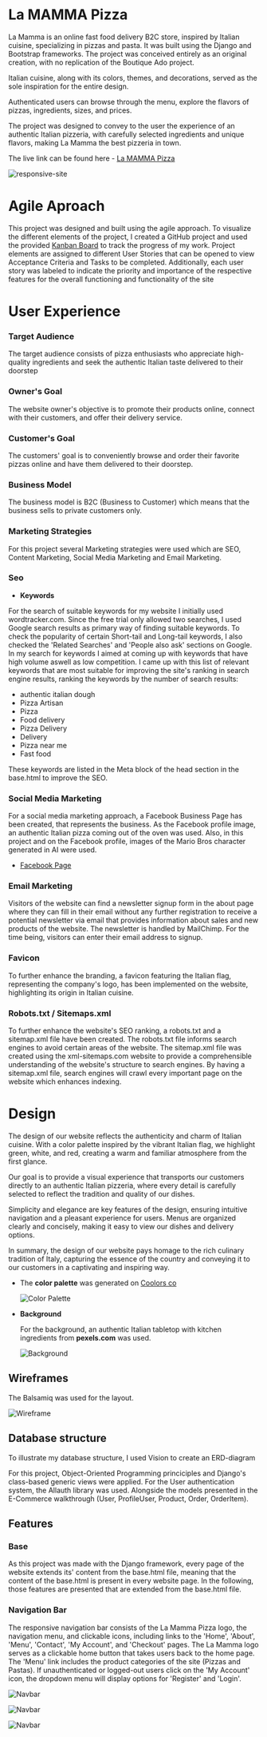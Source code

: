 # La MAMMA Pizza

La Mamma is an online fast food delivery B2C store, inspired by Italian cuisine, specializing in pizzas and pasta. It was built using the Django and Bootstrap frameworks.
The project was conceived entirely as an original creation, with no replication of the Boutique Ado project.

Italian cuisine, along with its colors, themes, and decorations, served as the sole inspiration for the entire design.

Authenticated users can browse through the menu, explore the flavors of pizzas, ingredients, sizes, and prices.

The project was designed to convey to the user the experience of an authentic Italian pizzeria, with carefully selected ingredients and unique flavors, making La Mamma the best pizzeria in town.


The live link can be found here - [La MAMMA Pizza](https://myecommerce-f6b06812eb2a.herokuapp.com/)

![responsive-site](static/images/responsividade01.jpg)

# Agile Aproach

This project was designed and built using the agile approach. To visualize the different elements of the project, I created a GitHub project and used the provided [Kanban Board](https://github.com/users/RubemJanoni/projects/7) to track the progress of my work. Project elements are assigned to different User Stories that can be opened to view Acceptance Criteria and Tasks to be completed. Additionally, each user story was labeled to indicate the priority and importance of the respective features for the overall functioning and functionality of the site

# User Experience

### Target Audience

The target audience consists of pizza enthusiasts who appreciate high-quality ingredients and seek the authentic Italian taste delivered to their doorstep

### Owner's Goal

The website owner's objective is to promote their products online, connect with their customers, and offer their delivery service.

### Customer's Goal

The customers' goal is to conveniently browse and order their favorite pizzas online and have them delivered to their doorstep.

### Business Model

The business model is B2C (Business to Customer) which means that the business sells to private customers only.

### Marketing Strategies

For this project several Marketing strategies were used which are SEO, Content Marketing, Social Media Marketing and Email Marketing.

### Seo

- **Keywords**

For the search of suitable keywords for my website I initially used wordtracker.com. Since the free trial only allowed two searches, I used Google search results as primary way of finding suitable keywords. To check the popularity of certain Short-tail and Long-tail keywords, I also checked the 'Related Searches' and 'People also ask' sections on Google. In my search for keywords I aimed at coming up with keywords that have high volume aswell as low competition. I came up with this list of relevant keywords that are most suitable for improving the site's ranking in search engine results, ranking the keywords by the number of search results:

- authentic italian dough
- Pizza Artisan
- Pizza
- Food delivery
- Pizza Delivery
- Delivery
- Pizza near me
- Fast food

These keywords are listed in the Meta block of the head section in the base.html to improve the SEO.


### Social Media Marketing

For a social media marketing approach, a Facebook Business Page has been created, that represents the business. As the Facebook profile image, an authentic Italian pizza coming out of the oven was used. Also, in this project and on the Facebook profile, images of the Mario Bros character generated in AI were used.

- [Facebook Page](https://www.facebook.com/profile.php?id=61556196362714)

### Email Marketing

Visitors of the website can find a newsletter signup form in the about page where they can fill in their email without any further registration to receive a potential newsletter via email that provides information about sales and new products of the website. The newsletter is handled by MailChimp. For the time being, visitors can enter their email address to signup.

### Favicon

To further enhance the branding, a favicon featuring the Italian flag, representing the company's logo, has been implemented on the website, highlighting its origin in Italian cuisine.

### Robots.txt / Sitemaps.xml

To further enhance the website's SEO ranking, a robots.txt and a sitemap.xml file have been created. The robots.txt file informs search engines to avoid certain areas of the website. The sitemap.xml file was created using the xml-sitemaps.com website to provide a comprehensible understanding of the website's structure to search engines. By having a sitemap.xml file, search engines will crawl every important page on the website which enhances indexing.

# Design

The design of our website reflects the authenticity and charm of Italian cuisine. With a color palette inspired by the vibrant Italian flag, we highlight green, white, and red, creating a warm and familiar atmosphere from the first glance.

Our goal is to provide a visual experience that transports our customers directly to an authentic Italian pizzeria, where every detail is carefully selected to reflect the tradition and quality of our dishes.

Simplicity and elegance are key features of the design, ensuring intuitive navigation and a pleasant experience for users. Menus are organized clearly and concisely, making it easy to view our dishes and delivery options.

In summary, the design of our website pays homage to the rich culinary tradition of Italy, capturing the essence of the country and conveying it to our customers in a captivating and inspiring way.

- The **color palette** was generated on [Coolors co](https://coolors.co/)
  

  ![Color Palette](static/images/pallete-colors.jpg)

- **Background**

    For the background, an authentic Italian tabletop with kitchen ingredients from **pexels.com** was used.
  
  ![Background](static/images/fundo-toalha-pequeno.jpg)

## Wireframes

The Balsamiq was used for the layout.

![Wireframe](static/images/balsamiq01.jpg)



## Database structure

To illustrate my database structure, I used Vision to create an ERD-diagram

For this project, Object-Oriented Programming princiciples and Django's class-based generic views were applied. For the User authentication system, the Allauth library was used. Alongside the models presented in the E-Commerce walkthrough (User, ProfileUser, Product, Order, OrderItem).

## Features

### Base

As this project was made with the Django framework, every page of the website extends its' content from the base.html file, meaning that the content of the base.html is present in every website page. In the following, those features are presented that are extended from the base.html file.

### Navigation Bar

The responsive navigation bar consists of the La Mamma Pizza logo, the navigation menu, and clickable icons, including links to the 'Home', 'About', 'Menu', 'Contact', 'My Account', and 'Checkout' pages. The La Mamma logo serves as a clickable home button that takes users back to the home page. The 'Menu' link includes the product categories of the site (Pizzas and Pastas). If unauthenticated or logged-out users click on the 'My Account' icon, the dropdown menu will display options for 'Register' and 'Login'.

![Navbar](static/images/lamamma-menu01.jpg)

![Navbar](static/images/lamamma-menu02.jpg)

![Navbar](static/images/lamamma-checkout.jpg)






  


  
  

  

  




